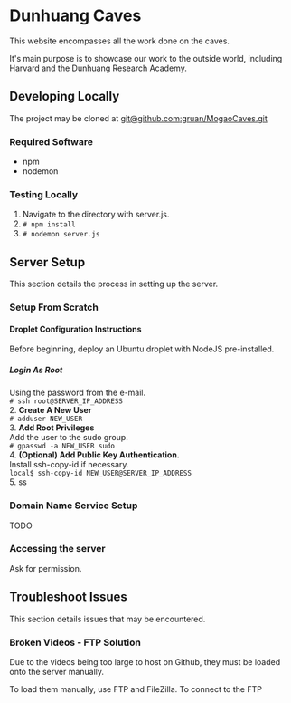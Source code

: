 # Dunhuang Caves
This website encompasses all the work done on the caves.

It's main purpose is to showcase our work to the outside world, including
Harvard and the Dunhuang Research Academy.

## Developing Locally
The project may be cloned at [git@github.com:gruan/MogaoCaves.git](git@github.com:gruan/MogaoCaves.git)

### Required Software
- npm
- nodemon

### Testing Locally
1. Navigate to the directory with server.js.
2. `# npm install`
3. `# nodemon server.js`

## Server Setup
This section details the process in setting up the server.

### Setup From Scratch
#### Droplet Configuration Instructions
Before beginning, deploy an Ubuntu droplet with NodeJS pre-installed.
##### Login As Root
Using the password from the e-mail.  
`# ssh root@SERVER_IP_ADDRESS`  
2. **Create A New User**  
`# adduser NEW_USER`  
3. **Add Root Privileges**  
Add the user to the sudo group.  
`# gpasswd -a NEW_USER sudo`  
4. **(Optional) Add Public Key Authentication.**  
Install ssh-copy-id if necessary.  
`local$ ssh-copy-id NEW_USER@SERVER_IP_ADDRESS`  
5. ss






### Domain Name Service Setup
TODO

### Accessing the server
Ask for permission.

## Troubleshoot Issues
This section details issues that may be encountered.

### Broken Videos - FTP Solution
Due to the videos being too large to host on Github, they must be loaded onto
the server manually.

To load them manually, use FTP and FileZilla.
To connect to the FTP
